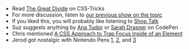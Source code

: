- Read [The Great Divide](https://css-tricks.com/the-great-divide/) on CSS-Tricks
- For more discussion, listen to [our previous show on the topic](https://changelog.com/jsparty/61)
- If you liked this, you will probably like listening to [Shop Talk](https://shoptalkshow.com)
- Suz suggests anything by [Ana Tudor](https://codepen.io/thebabydino) or [Sarah Drasner](https://codepen.io/sdras) on CodePen
- Chris mentioned [A CSS Approach to Trap Focus Inside of an Element](https://css-tricks.com/a-css-approach-to-trap-focus-inside-of-an-element/)
- Jerod got nostalgic with Nintendo Pens [1](https://codepen.io/joshbader/pen/mjZzGM), [2](https://codepen.io/r4ms3s/pen/vJMJmK), and [3](https://codepen.io/onediv/pen/AsDev)